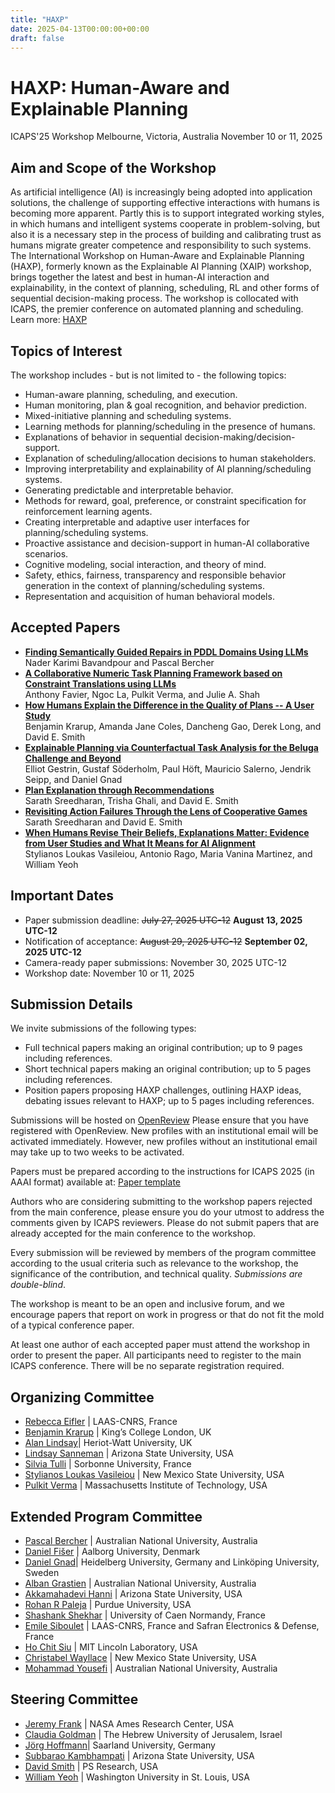 ```yaml
---
title: "HAXP"
date: 2025-04-13T00:00:00+00:00
draft: false
---
```


# HAXP: Human-Aware and Explainable Planning

ICAPS'25 Workshop
Melbourne, Victoria, Australia
November 10 or 11, 2025

## Aim and Scope of the Workshop

As artificial intelligence (AI) is increasingly being adopted into application solutions, the challenge of supporting effective interactions with humans is becoming more apparent. Partly this is to support integrated working styles, in which humans and intelligent systems cooperate in problem-solving, but also it is a necessary step in the process of building and calibrating trust as humans migrate greater competence and responsibility to such systems. The International Workshop on Human-Aware and Explainable Planning (HAXP), formerly known as the Explainable AI Planning (XAIP) workshop, brings together the latest and best in human-AI interaction and explainability, in the context of planning, scheduling, RL and other forms of sequential decision-making process. The workshop is collocated with ICAPS, the premier conference on automated planning and scheduling. Learn more: [HAXP](https://haxp.org)

## Topics of Interest

The workshop includes - but is not limited to - the following topics:

* Human-aware planning, scheduling, and execution.
* Human monitoring, plan & goal recognition, and behavior prediction.
* Mixed-initiative planning and scheduling systems.
* Learning methods for planning/scheduling in the presence of humans.
* Explanations of behavior in sequential decision-making/decision-support.
* Explanation of scheduling/allocation decisions to human stakeholders.
* Improving interpretability and explainability of AI planning/scheduling systems.
* Generating predictable and interpretable behavior.
* Methods for reward, goal, preference, or constraint specification for reinforcement learning agents.
* Creating interpretable and adaptive user interfaces for planning/scheduling systems.
* Proactive assistance and decision-support in human-AI collaborative scenarios.
* Cognitive modeling, social interaction, and theory of mind.
* Safety, ethics, fairness, transparency and responsible behavior generation in the context of planning/scheduling systems.
* Representation and acquisition of human behavioral models.

## Accepted Papers

* **<a href="https://openreview.net/pdf?id=Zj8UqVxClT">Finding Semantically Guided Repairs in PDDL Domains Using LLMs</a>** <br>
Nader Karimi Bavandpour and Pascal Bercher
* **<a href="https://openreview.net/pdf?id=rRjEMmavbR">A Collaborative Numeric Task Planning Framework based on Constraint Translations using LLMs</a>**<br>
Anthony Favier, Ngoc La, Pulkit Verma, and Julie A. Shah
* **<a href="https://openreview.net/pdf?id=5tR1k4LwtL">How Humans Explain the Difference in the Quality of Plans -- A User Study</a>**<br>
Benjamin Krarup, Amanda Jane Coles, Dancheng Gao, Derek Long, and David E. Smith
* **<a href="https://openreview.net/pdf?id=d4BMCAsHC2">Explainable Planning via Counterfactual Task Analysis for the Beluga Challenge and Beyond</a>**<br>
Elliot Gestrin, Gustaf Söderholm, Paul Höft, Mauricio Salerno, Jendrik Seipp, and Daniel Gnad
* **<a href="https://openreview.net/pdf?id=qfgi8aPbTU">Plan Explanation through Recommendations</a>**<br>
Sarath Sreedharan, Trisha Ghali, and David E. Smith
* **<a href="https://openreview.net/pdf?id=YVD85eTdDa">Revisiting Action Failures Through the Lens of Cooperative Games</a>**<br>
Sarath Sreedharan and David E. Smith
* **<a href="https://openreview.net/pdf?id=mLtxlPOizm">When Humans Revise Their Beliefs, Explanations Matter: Evidence from User Studies and What It Means for AI Alignment</a>**<br>
Stylianos Loukas Vasileiou, Antonio Rago, Maria Vanina Martinez, and William Yeoh



## Important Dates

* Paper submission deadline: ~~July 27, 2025 UTC-12~~ **August 13, 2025 UTC-12**
* Notification of acceptance: ~~August 29, 2025 UTC-12~~ **September 02, 2025 UTC-12**
* Camera-ready paper submissions: November 30, 2025 UTC-12
* Workshop date: November 10 or 11, 2025

## Submission Details

We invite submissions of the following types: 

* Full technical papers making an original contribution; up to 9 pages including references.
* Short technical papers making an original contribution; up to 5 pages including references. 
* Position papers proposing HAXP challenges, outlining HAXP ideas, debating issues relevant to HAXP; up to 5 pages including references.

Submissions will be hosted on [OpenReview](https://openreview.net/group?id=icaps-conference.org/ICAPS/2025/Workshop/HAXP)
Please ensure that you have registered with OpenReview. New profiles with an institutional email will be activated immediately. However, new profiles without an institutional email may take up to two weeks to be activated.

Papers must be prepared according to the instructions for ICAPS 2025 (in AAAI format) available at: [Paper template](https://icaps25.icaps-conference.org/files/icaps2025-author-kit.zip)


Authors who are considering submitting to the workshop papers rejected from the main conference, please ensure you do your utmost to address the comments given by ICAPS reviewers. Please do not submit papers that are already accepted for the main conference to the workshop.

Every submission will be reviewed by members of the program committee according to the usual criteria such as relevance to the workshop, the significance of the contribution, and technical quality. *Submissions are double-blind*.

The workshop is meant to be an open and inclusive forum, and we encourage papers that report on work in progress or that do not fit the mold of a typical conference paper.

At least one author of each accepted paper must attend the workshop in order to present the paper. All participants need to register to the main ICAPS conference. There will be no separate registration required.

## Organizing Committee

* [Rebecca Eifler](https://www.linkedin.com/in/rebecca-eifler-b56652144/) | LAAS-CNRS, France
* [Benjamin Krarup](https://scholar.google.co.uk/citations?user=yEjXNsQAAAAJ&hl=en) | King’s College London, UK
* [Alan Lindsay](https://researchportal.hw.ac.uk/en/persons/alan-lindsay)| Heriot-Watt University, UK
* [Lindsay Sanneman](https://www.lindsaysanneman.com/) | Arizona State University, USA
* [Silvia Tulli](https://silviatulli.com/) | Sorbonne University, France
* [Stylianos Loukas Vasileiou](https://thestlucas.com/) | New Mexico State University, USA
* [Pulkit Verma](https://pulkitverma.net) | Massachusetts Institute of Technology, USA

## Extended Program Committee

* [Pascal Bercher](https://comp.anu.edu.au/people/pascal-bercher/) | Australian National University, Australia
* [Daniel Fišer](https://danfis.cz/) | Aalborg University, Denmark
* [Daniel Gnad](https://mrlab.ai/daniel-gnad/)| Heidelberg University, Germany and Linköping University, Sweden
* [Alban Grastien](http://www.grastien.net/ban/) | Australian National University, Australia
* [Akkamahadevi Hanni](https://scholar.google.com/citations?user=sDZ4u1oAAAAJ&hl=en) | Arizona State University, USA
* [Rohan R Paleja](https://www.rohanpaleja.com/) | Purdue University, USA
* [Shashank Shekhar](https://shekharsai.github.io/) | University of Caen Normandy, France
* [Emile Siboulet](https://scholar.google.com/citations?user=6gf1iZcAAAAJ) | LAAS-CNRS, France and Safran Electronics & Defense, France
* [Ho Chit Siu](https://www.ll.mit.edu/biographies/ho-chit-siu) | MIT Lincoln Laboratory, USA
* [Christabel Wayllace](https://www.cwayllace.com/) | New Mexico State University, USA
* [Mohammad Yousefi](https://yousefi.ai/) | Australian National University, Australia

## Steering Committee

* [Jeremy Frank](https://www.linkedin.com/in/jeremy-frank-62141bb3/) | NASA Ames Research Center, USA
* [Claudia Goldman](https://il.linkedin.com/in/claudiagoldman) | The Hebrew University of Jerusalem, Israel
* [Jörg Hoffmann](http://fai.cs.uni-saarland.de/hoffmann/)| Saarland University, Germany
* [Subbarao Kambhampati](https://rakaposhi.eas.asu.edu/) | Arizona State University, USA
* [David Smith](http://psresearch.xyz/) | PS Research, USA
* [William Yeoh](https://sites.wustl.edu/wyeoh/) | Washington University in St. Louis, USA
